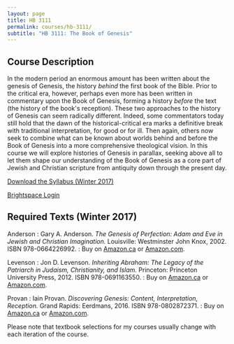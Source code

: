 ```yaml
---
layout: page
title: HB 3111
permalink: courses/hb-3111/
subtitle: "HB 3111: The Book of Genesis"
---
```


## Course Description

In the modern period an enormous amount has been written about the
genesis of Genesis, the history *behind* the first book of the Bible.
Prior to the critical era, however, perhaps even more has been written
in commentary upon the Book of Genesis, forming a history *before* the
text (the history of the book's reception). These two approaches to the
history of Genesis can seem radically different. Indeed, some
commentators today still hold that the dawn of the historical-critical
era marks a definitive break with traditional interpretation, for good
or for ill. Then again, others now seek to combine what can be known
about worlds behind and before the Book of Genesis into a more
comprehensive theological vision. In this course we will explore
histories of Genesis in parallax, seeking above all to let them shape
our understanding of the Book of Genesis as a core part of Jewish and
Christian scripture from antiquity down through the present day.

[Download the Syllabus (Winter 2017)](https://github.com/danieldriver/Syllabi/raw/master/HB/HB%203111-Genesis-Driver%202017.pdf)

[Brightspace Login](https://smu.brightspace.com/d2l/login)

## Required Texts (Winter 2017)

Anderson
: Gary A. Anderson. *The Genesis of Perfection: Adam and Eve in Jewish and Christian Imagination.* Louisville: Westminster John Knox, 2002. ISBN 978-0664226992.
: Buy on [Amazon.ca](http://amzn.to/2jo9Mxy) or [Amazon.com](http://amzn.to/2jQeIYW).

Levenson
: Jon D. Levenson. *Inheriting Abraham: The Legacy of the Patriarch in Judaism, Christianity, and Islam.* Princeton: Princeton University Press, 2012. ISBN 978-0691163550.
: Buy on [Amazon.ca](http://amzn.to/2joigFe) or [Amazon.com](http://amzn.to/2joa07S).

Provan
: Iain Provan. *Discovering Genesis: Content, Interpretation, Reception.* Grand Rapids: Eerdmans, 2016. ISBN 978-0802872371.
: Buy on [Amazon.ca](http://amzn.to/2jQobiU) or [Amazon.com](http://amzn.to/2itO7oj).

Please note that textbook selections for my courses usually change with each iteration of the course.
